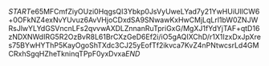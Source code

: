 $START$e65MFCmfZiyOUzi0HqgsQI3Ybkp0JsVyUweLYad7y21YwHUiUIlCW6+0OFkNZ4exNvYUvuz6AvVHjoCDxdSA9SNwawKxHwCMjLqLrl1bW0ZNJWRsJlwYLYdGSVncnLFs2qvvwAXDLZnnanRuTpriGxG/MgXJ1fYdYjTAF+qtD16zNDXNWdIRG5R2OzBvR8L61BrCXzGeD6Ef2i/iO5gAQIXChD/r1X1IzxDxJpXres75BYwHYThP5KayOgoShTXdc3CJ25yEofTf2ikvca7KvZ4nPNtwcsrLd4GMCRxhSgqHZheTkninqTPpF0yxDvxa$END$